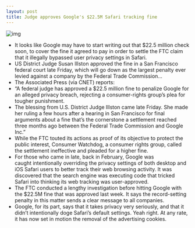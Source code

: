 ```yaml
---
layout: post
title: Judge approves Google's $22.5M Safari tracking fine
---
```

![img](http://media.idownloadblog.com/wp-content/uploads/2012/04/Safari-icon-medium.jpeg)
* It looks like Google may have to start writing out that $22.5 million check soon, to cover the fine it agreed to pay in order to settle the FTC claim that it illegally bypassed user privacy settings in Safari.
* US District Judge Susan Illston approved the fine in a San Francisco federal court late Friday, which will go down as the largest penalty ever levied against a company by the Federal Trade Commission…
* The Associated Press (via CNET) reports:
* “A federal judge has approved a $22.5 million fine to penalize Google for an alleged privacy breach, rejecting a consumer-rights group’s plea for tougher punishment.
* The blessing from U.S. District Judge Illston came late Friday. She made her ruling a few hours after a hearing in San Francisco for final arguments about a fine that’s the cornerstone a settlement reached three months ago between the Federal Trade Commission and Google Inc.”
* While the FTC touted its actions as proof of its objective to protect the public interest, Consumer Watchdog, a consumer rights group, called the settlement ineffective and pleaded for a higher fine.
* For those who came in late, back in February, Google was caught intentionally overriding the privacy settings of both desktop and iOS Safari users to better track their web browsing activity. It was discovered that the search engine was executing code that tricked Safari into thinking its web tracking was user-approved.
* The FTC conducted a lengthy investigation before hitting Google with the $22.5M fine that was approved last week. It says the record-setting penalty in this matter sends a clear message to all companies.
* Google, for its part, says that it takes privacy very seriously, and that it didn’t intentionally doge Safari’s default settings. Yeah right. At any rate, it has now set in motion the removal of the advertising cookies.

